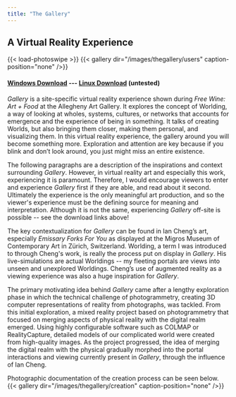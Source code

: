 ```yaml
---
title: "The Gallery"
---
```

## A Virtual Reality Experience

{{< load-photoswipe >}}
{{< gallery dir="/images/thegallery/users" caption-position="none" />}}

#### [Windows Download](/thegallery-windows.zip) --- [Linux Download](/thegallery-linux.zip) (untested)

*Gallery* is a site-specific virtual reality experience shown during *Free Wine: Art + Food* at the Allegheny Art Gallery. It explores the concept of Worlding, a way of looking at wholes, systems, cultures, or networks that accounts for emergence and the experience of being in something. It talks of creating Worlds, but also bringing them closer, making them personal, and visualizing them. In this virtual reality experience, the gallery around you will become something more. Exploration and attention are key because if you blink and don’t look around, you just might miss an entire existence.

The following paragraphs are a description of the inspirations and context surrounding *Gallery*. However, in virtual reality art and especially this work, experiencing it is paramount. Therefore, I would encourage viewers to enter and experience *Gallery* first if they are able, and read about it second. Ultimately the experience is the only meaningful art production, and so the viewer's experience must be the defining source for meaning and interpretation. Although it is not the same, experiencing *Gallery* off-site is possible -- see the download links above!

The key contextualization for *Gallery* can be found in Ian Cheng’s art, especially *Emissary Forks For You* as displayed at the Migros Museum of Contemporary Art in Zürich, Switzerland. Worlding, a term I was introduced to through Cheng's work, is really the process put on display in *Gallery*. His live-simulations are actual Worldings -- my fleeting portals are views into unseen and unexplored Worldings. Cheng’s use of augmented reality as a viewing experience was also a huge inspiration for *Gallery*.

The primary motivating idea behind *Gallery* came after a lengthy exploration phase in which the technical challenge of photogrammetry, creating 3D computer representations of reality from photographs, was tackled. From this initial exploration, a mixed reality project based on photogrammetry that focused on merging aspects of physical reality with the digital realm emerged. Using highly configurable software such as COLMAP or RealityCapture, detailed models of our complicated world were created from high-quality images. As the project progressed, the idea of merging the digital realm with the physical gradually morphed into the portal interactions and viewing currently present in *Gallery*, through the influence of Ian Cheng.



Photographic documentation of the creation process can be seen below.
{{< gallery dir="/images/thegallery/creation" caption-position="none" />}}
